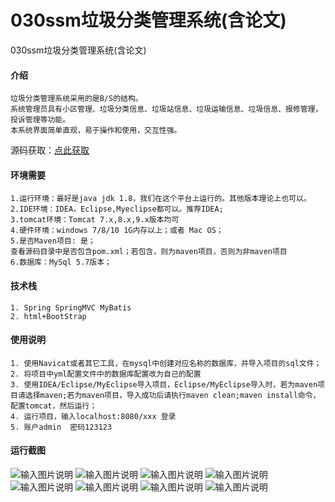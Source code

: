 # 030ssm垃圾分类管理系统(含论文)
030ssm垃圾分类管理系统(含论文)


#### 介绍
```
垃圾分类管理系统采用的是B/S的结构。
系统管理员具有小区管理、垃圾分类信息、垃圾站信息、垃圾运输信息、垃圾信息、报修管理，投诉管理等功能。
本系统界面简单直观，易于操作和使用，交互性强。
```

源码获取：[点此获取](http://www.shuyue.fun/index.php?type=productinfo&id=131)

#### 环境需要
```
1.运行环境：最好是java jdk 1.8，我们在这个平台上运行的。其他版本理论上也可以。
2.IDE环境：IDEA，Eclipse,Myeclipse都可以。推荐IDEA;
3.tomcat环境：Tomcat 7.x,8.x,9.x版本均可
4.硬件环境：windows 7/8/10 1G内存以上；或者 Mac OS；
5.是否Maven项目: 是；
查看源码目录中是否包含pom.xml；若包含，则为maven项目，否则为非maven项目 
6.数据库：MySql 5.7版本；
```

#### 技术栈
```
1. Spring SpringMVC MyBatis
2. html+BootStrap
```

#### 使用说明
```
1. 使用Navicat或者其它工具，在mysql中创建对应名称的数据库，并导入项目的sql文件；
2. 将项目中yml配置文件中的数据库配置改为自己的配置
3. 使用IDEA/Eclipse/MyEclipse导入项目，Eclipse/MyEclipse导入时，若为maven项目请选择maven;若为maven项目，导入成功后请执行maven clean;maven install命令，配置tomcat，然后运行；
4. 运行项目，输入localhost:8080/xxx 登录
5. 账户admin  密码123123
```

#### 运行截图

![输入图片说明](https://images.gitee.com/uploads/images/2021/0316/092502_769b2006_863230.png "屏幕截图.png")
![输入图片说明](https://images.gitee.com/uploads/images/2021/0316/092512_fc9e4bda_863230.png "屏幕截图.png")
![输入图片说明](https://images.gitee.com/uploads/images/2021/0316/092522_9888ba8e_863230.png "屏幕截图.png")
![输入图片说明](https://images.gitee.com/uploads/images/2021/0316/092533_d9d720ff_863230.png "屏幕截图.png")
![输入图片说明](https://images.gitee.com/uploads/images/2021/0316/092545_1d9a14f3_863230.png "屏幕截图.png")
![输入图片说明](https://images.gitee.com/uploads/images/2021/0316/092554_22914559_863230.png "屏幕截图.png")
![输入图片说明](https://images.gitee.com/uploads/images/2021/0316/092604_eb976bb7_863230.png "屏幕截图.png")
![输入图片说明](https://images.gitee.com/uploads/images/2021/0316/092613_4e0aaac2_863230.png "屏幕截图.png")

